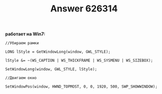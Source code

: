 ﻿---
title: "Answer 626314"
se.owner.user_id: 194165
se.owner.display_name: "Bohdan Shevchenko"
se.owner.link: "https://ru.stackoverflow.com/users/194165/bohdan-shevchenko"
se.answer_id: 626314
se.question_id: 625790
se.post_type: answer
se.score: 0
se.is_accepted: False
---
<p><strong>работает на Win7:</strong></p>

<pre><code>//Убираем рамки

LONG lStyle = GetWindowLong(window, GWL_STYLE);

lStyle &amp;= ~(WS_CAPTION | WS_THICKFRAME | WS_SYSMENU | WS_SIZEBOX);

SetWindowLong(window, GWL_STYLE, lStyle);

//Двигаем окно

SetWindowPos(window, HWND_TOPMOST, 0, 0, 1920, 500, SWP_SHOWWINDOW);
</code></pre>
